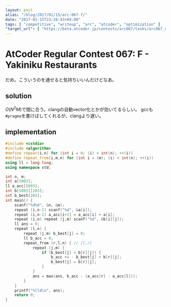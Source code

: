 ```yaml
---
layout: post
alias: "/blog/2017/01/15/arc-067-f/"
date: "2017-01-15T23:28:43+09:00"
tags: [ "competitive", "writeup", "arc", "atcoder", "optimization" ]
"target_url": [ "https://beta.atcoder.jp/contests/arc067/tasks/arc067_d" ]
---
```


# AtCoder Regular Contest 067: F - Yakiniku Restaurants

だめ。こういうのを通せると気持ちいいんだけどなあ。

## solution

$O(N^2M)$で間に合う。clangの自動vector化とかが効いてるらしい。
gccも`#pragma`を書けばしてくれるが、clangより遅い。

## implementation

``` c++
#include <cstdio>
#include <algorithm>
#define repeat(i,n) for (int i = 0; (i) < int(n); ++(i))
#define repeat_from(i,m,n) for (int i = (m); (i) < int(n); ++(i))
using ll = long long;
using namespace std;

int n, m;
int a[5003];
ll a_acc[5003];
int b[5003][203];
int b_best[203];
int main() {
    scanf("%d%d", &n, &m);
    repeat (i,n-1) scanf("%d", &a[i]);
    repeat (i,n-1) a_acc[i+1] = a_acc[i] + a[i];
    repeat (i,n) repeat (j,m) scanf("%d", &b[i][j]);
    ll ans = 0;
    repeat (l,n) {
        repeat (j,m) b_best[j] = 0;
        ll b_acc = 0;
        repeat_from (r,l,n) { // [l,r]
            repeat (j,m) {
                if (b_best[j] < b[r][j]) {
                    b_acc += - b_best[j] + b[r][j];
                    b_best[j] = b[r][j];
                }
            }
            ans = max(ans, b_acc - (a_acc[r] - a_acc[l]));
        }
    }
    printf("%lld\n", ans);
    return 0;
}
```
